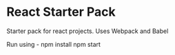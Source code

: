 # React Starter Pack
Starter pack for react projects. Uses Webpack and Babel

Run using - 
npm install
npm start
